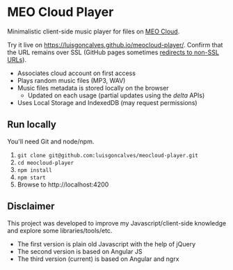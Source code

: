 # MEO Cloud Player

Minimalistic client-side music player for files on [MEO Cloud](https://meocloud.pt/).

Try it live on https://luisgoncalves.github.io/meocloud-player/. Confirm that the URL remains over SSL (GitHub pages sometimes [redirects to non-SSL URLs](https://github.com/isaacs/github/issues/289)).

- Associates cloud account on first access 
- Plays random music files (MP3, WAV)
- Music files metadata is stored locally on the browser
	- Updated on each usage (partial updates using the *delta* APIs)
- Uses Local Storage and IndexedDB (may request permissions)

## Run locally

You'll need Git and node/npm.

1. `git clone git@github.com:luisgoncalves/meocloud-player.git`
1. `cd meocloud-player`
1. `npm install`
1. `npm start`
1. Browse to http://localhost:4200

## Disclaimer

This project was developed to improve my Javascript/client-side knowledge and explore some libraries/tools/etc.

- The first version is plain old Javascript with the help of jQuery
- The second version is based on Angular JS
- The third version (current) is based on Angular and ngrx